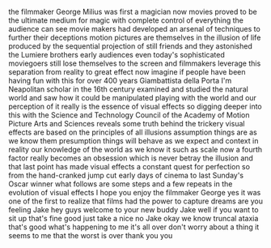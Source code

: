 
the filmmaker George Milius was first a
magician
now movies proved to be the ultimate
medium for magic with complete control
of everything the audience can see movie
makers had developed an arsenal of
techniques to further their deceptions
motion pictures are themselves in the
illusion of life produced by the
sequential projection of still friends
and they astonished the Lumiere brothers
early audiences even today&#39;s
sophisticated moviegoers still lose
themselves to the screen and filmmakers
leverage this separation from reality to
great effect now imagine if people have
been having fun with this for over 400
years
Giambattista della Porta I&#39;m Neapolitan
scholar in the 16th century examined and
studied the natural world and saw how it
could be manipulated playing with the
world and our perception of it really is
the essence of visual effects so digging
deeper into this with the Science and
Technology Council of the Academy of
Motion Picture Arts and Sciences reveals
some truth behind the trickery visual
effects are based on the principles of
all illusions assumption things are as
we know them
presumption things will behave as we
expect and context in reality our
knowledge of the world as we know it
such as scale now a fourth factor really
becomes an obsession which is never
betray the illusion and that last point
has made visual effects a constant quest
for perfection so from the hand-cranked
jump cut
early days of cinema to last Sunday&#39;s
Oscar winner what follows are some steps
and a few repeats in the evolution of
visual effects I hope you enjoy the
filmmaker George yes it was one of the
first to realize that films had the
power to capture dreams
are you feeling Jake hey guys welcome to
your new buddy Jake well if you want to
sit up that&#39;s fine
good just take a nice no Jake okay we
know truncal ataxia that&#39;s good what&#39;s
happening to me
it&#39;s all over don&#39;t worry about a thing
it seems to me that the worst is over
thank you
you

